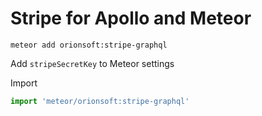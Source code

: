 # Stripe for Apollo and Meteor

```
meteor add orionsoft:stripe-graphql
```

Add ```stripeSecretKey``` to Meteor settings

Import

```js
import 'meteor/orionsoft:stripe-graphql'
```
